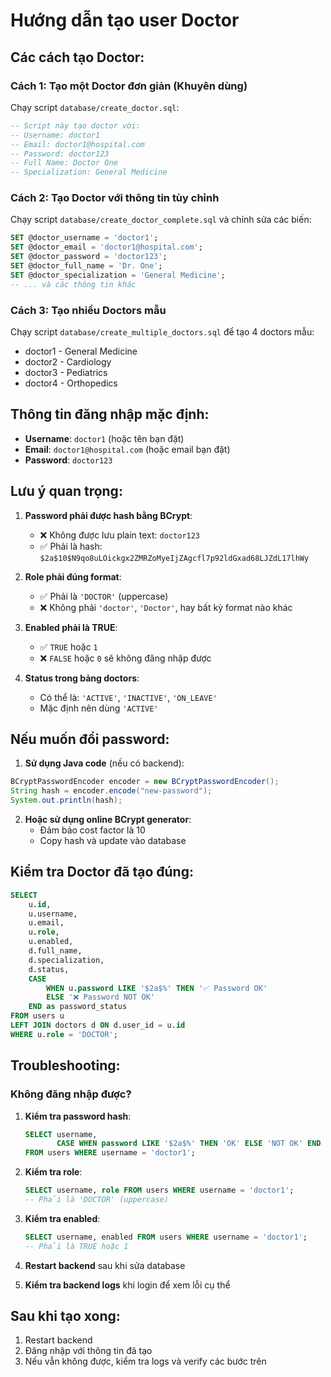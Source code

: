 # Hướng dẫn tạo user Doctor

## Các cách tạo Doctor:

### Cách 1: Tạo một Doctor đơn giản (Khuyên dùng)

Chạy script `database/create_doctor.sql`:

```sql
-- Script này tạo doctor với:
-- Username: doctor1
-- Email: doctor1@hospital.com
-- Password: doctor123
-- Full Name: Doctor One
-- Specialization: General Medicine
```

### Cách 2: Tạo Doctor với thông tin tùy chỉnh

Chạy script `database/create_doctor_complete.sql` và chỉnh sửa các biến:

```sql
SET @doctor_username = 'doctor1';
SET @doctor_email = 'doctor1@hospital.com';
SET @doctor_password = 'doctor123';
SET @doctor_full_name = 'Dr. One';
SET @doctor_specialization = 'General Medicine';
-- ... và các thông tin khác
```

### Cách 3: Tạo nhiều Doctors mẫu

Chạy script `database/create_multiple_doctors.sql` để tạo 4 doctors mẫu:
- doctor1 - General Medicine
- doctor2 - Cardiology  
- doctor3 - Pediatrics
- doctor4 - Orthopedics

## Thông tin đăng nhập mặc định:

- **Username**: `doctor1` (hoặc tên bạn đặt)
- **Email**: `doctor1@hospital.com` (hoặc email bạn đặt)
- **Password**: `doctor123`

## Lưu ý quan trọng:

1. **Password phải được hash bằng BCrypt**:
   - ❌ Không được lưu plain text: `doctor123`
   - ✅ Phải là hash: `$2a$10$N9qo8uLOickgx2ZMRZoMyeIjZAgcfl7p92ldGxad68LJZdL17lhWy`

2. **Role phải đúng format**:
   - ✅ Phải là `'DOCTOR'` (uppercase)
   - ❌ Không phải `'doctor'`, `'Doctor'`, hay bất kỳ format nào khác

3. **Enabled phải là TRUE**:
   - ✅ `TRUE` hoặc `1`
   - ❌ `FALSE` hoặc `0` sẽ không đăng nhập được

4. **Status trong bảng doctors**:
   - Có thể là: `'ACTIVE'`, `'INACTIVE'`, `'ON_LEAVE'`
   - Mặc định nên dùng `'ACTIVE'`

## Nếu muốn đổi password:

1. **Sử dụng Java code** (nếu có backend):
```java
BCryptPasswordEncoder encoder = new BCryptPasswordEncoder();
String hash = encoder.encode("new-password");
System.out.println(hash);
```

2. **Hoặc sử dụng online BCrypt generator**:
   - Đảm bảo cost factor là 10
   - Copy hash và update vào database

## Kiểm tra Doctor đã tạo đúng:

```sql
SELECT 
    u.id,
    u.username,
    u.email,
    u.role,
    u.enabled,
    d.full_name,
    d.specialization,
    d.status,
    CASE 
        WHEN u.password LIKE '$2a$%' THEN '✅ Password OK'
        ELSE '❌ Password NOT OK'
    END as password_status
FROM users u
LEFT JOIN doctors d ON d.user_id = u.id
WHERE u.role = 'DOCTOR';
```

## Troubleshooting:

### Không đăng nhập được?

1. **Kiểm tra password hash**:
   ```sql
   SELECT username, 
          CASE WHEN password LIKE '$2a$%' THEN 'OK' ELSE 'NOT OK' END as hash_status
   FROM users WHERE username = 'doctor1';
   ```

2. **Kiểm tra role**:
   ```sql
   SELECT username, role FROM users WHERE username = 'doctor1';
   -- Phải là 'DOCTOR' (uppercase)
   ```

3. **Kiểm tra enabled**:
   ```sql
   SELECT username, enabled FROM users WHERE username = 'doctor1';
   -- Phải là TRUE hoặc 1
   ```

4. **Restart backend** sau khi sửa database

5. **Kiểm tra backend logs** khi login để xem lỗi cụ thể

## Sau khi tạo xong:

1. Restart backend
2. Đăng nhập với thông tin đã tạo
3. Nếu vẫn không được, kiểm tra logs và verify các bước trên

